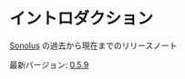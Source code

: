 # イントロダクション

[Sonolus](https://sonolus.com) の過去から現在までのリリースノート

最新バージョン: [0.5.9](./versions/0.5.9.md)
